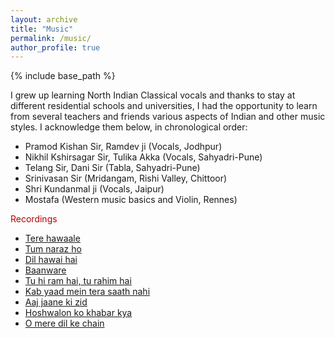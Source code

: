 ```yaml
---
layout: archive
title: "Music"
permalink: /music/
author_profile: true
---
```


{% include base_path %}

I grew up learning North Indian Classical vocals and thanks to stay at different residential schools and universities, I had the opportunity to learn from several teachers and friends various aspects of Indian and other music styles. I acknowledge them below, in chronological order:

- Pramod Kishan Sir, Ramdev ji (Vocals, Jodhpur)
- Nikhil Kshirsagar Sir, Tulika Akka (Vocals, Sahyadri-Pune)
- Telang Sir, Dani Sir (Tabla, Sahyadri-Pune)
- Srinivasan Sir (Mridangam, Rishi Valley, Chittoor)
- Shri Kundanmal ji (Vocals, Jaipur)
- Mostafa (Western music basics and Violin, Rennes)


<p style="color:#b30000;">Recordings</p>

- [Tere hawaale](https://youtu.be/cSal5aZF7vI)
- [Tum naraz ho](https://youtu.be/HsY_kUPeG3I)
- [Dil hawai hai](https://youtu.be/a6efiu6M8JI)
- [Baanware](https://www.youtube.com/shorts/akft36kawBg)
- [Tu hi ram hai, tu rahim hai](https://youtu.be/AbZJpdP0g9Y)
- [Kab yaad mein tera saath nahi](https://youtu.be/8_Cg6OV_jcA)
- [Aaj jaane ki zid](https://youtu.be/WUnalLuFgsw?si=-d3Yc7hQseFI4_q5)
- [Hoshwalon ko khabar kya](https://soundcloud.com/sanjeel-parekh/sanjeel-1?utm_source=clipboard&utm_medium=text&utm_campaign=social_sharing)
- [O mere dil ke chain](https://soundcloud.com/sanjeel-parekh/o-mere-dil-ke-chain?utm_source=clipboard&utm_medium=text&utm_campaign=social_sharing)


